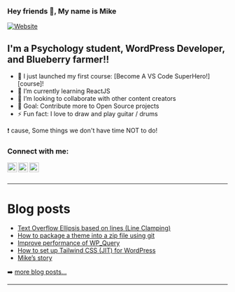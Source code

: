 ### Hey friends 👋, My name is Mike 

[![Website](https://img.shields.io/website?label=biiird.com&style=for-the-badge&url=https%3A%2F%2Fbiiird.com)](https://biiird.com)

## I'm a Psychology student, WordPress Developer, and Blueberry farmer!!

- 🔭 I just launched my first course: [Become A VS Code SuperHero!][course]!
- 🌱 I’m currently learning ReactJS
- 👯 I’m looking to collaborate with other content creators
- 🥅 Goal: Contribute more to Open Source projects
- ⚡ Fun fact: I love to draw and play guitar / drums

❗ cause, Some things we don't have time NOT to do!

### Connect with me:

[<img align="left" alt="biiird.com" width="22px" src="https://i.ibb.co/N6Y5GmW/earth-fill.png" />][website]
[<img align="left" alt="biiird | LinkedIn" width="22px" src="https://cdn.jsdelivr.net/npm/simple-icons@v3/icons/linkedin.svg" />][linkedin]
[<img align="left" alt="biiird | Instagram" width="22px" src="https://i.ibb.co/VtJq6dz/instagram-line.png" />][instagram]

<br />
<br />

---

# Blog posts
<!-- BLOG-POST-LIST:START -->
- [Text Overflow Ellipsis based on lines (Line Clamping)](https://biiird.com/blog/text-overflow-ellipsis-based-on-lines-line-clamping/)
- [How to package a theme into a zip file using git](https://biiird.com/blog/how-to-package-a-theme-into-a-zip-file-using-git/)
- [Improve performance of WP_Query](https://biiird.com/blog/improve-performance-of-wp_query/)
- [How to set up Tailwind CSS (JIT) for WordPress](https://biiird.com/blog/how-to-set-up-tailwind-css-for-wordpress/)
- [Mike’s story](https://biiird.com/blog/mikes-story/)
<!-- BLOG-POST-LIST:END -->

➡️ [more blog posts...](https://biiird.com/blog/)

---

[website]: https://biiird.com
[writing_program]: https://vsCodeHero.com
[youtube]: https://youtube.com/biiird
[instagram]: https://instagram.com/michal_kuczek
[linkedin]: https://linkedin.com/in/michalkuczek/